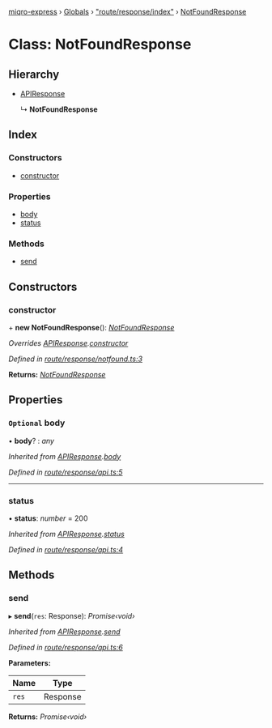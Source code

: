 [miqro-express](../README.md) › [Globals](../globals.md) › ["route/response/index"](../modules/_route_response_index_.md) › [NotFoundResponse](_route_response_index_.notfoundresponse.md)

# Class: NotFoundResponse

## Hierarchy

* [APIResponse](_index_.apiresponse.md)

  ↳ **NotFoundResponse**

## Index

### Constructors

* [constructor](_route_response_index_.notfoundresponse.md#constructor)

### Properties

* [body](_route_response_index_.notfoundresponse.md#optional-body)
* [status](_route_response_index_.notfoundresponse.md#status)

### Methods

* [send](_route_response_index_.notfoundresponse.md#send)

## Constructors

###  constructor

\+ **new NotFoundResponse**(): *[NotFoundResponse](_route_response_index_.notfoundresponse.md)*

*Overrides [APIResponse](_index_.apiresponse.md).[constructor](_index_.apiresponse.md#constructor)*

*Defined in [route/response/notfound.ts:3](https://github.com/claukers/miqro-express/blob/4a37b0c/src/route/response/notfound.ts#L3)*

**Returns:** *[NotFoundResponse](_route_response_index_.notfoundresponse.md)*

## Properties

### `Optional` body

• **body**? : *any*

*Inherited from [APIResponse](_index_.apiresponse.md).[body](_index_.apiresponse.md#optional-body)*

*Defined in [route/response/api.ts:5](https://github.com/claukers/miqro-express/blob/4a37b0c/src/route/response/api.ts#L5)*

___

###  status

• **status**: *number* = 200

*Inherited from [APIResponse](_index_.apiresponse.md).[status](_index_.apiresponse.md#status)*

*Defined in [route/response/api.ts:4](https://github.com/claukers/miqro-express/blob/4a37b0c/src/route/response/api.ts#L4)*

## Methods

###  send

▸ **send**(`res`: Response): *Promise‹void›*

*Inherited from [APIResponse](_index_.apiresponse.md).[send](_index_.apiresponse.md#send)*

*Defined in [route/response/api.ts:6](https://github.com/claukers/miqro-express/blob/4a37b0c/src/route/response/api.ts#L6)*

**Parameters:**

Name | Type |
------ | ------ |
`res` | Response |

**Returns:** *Promise‹void›*
